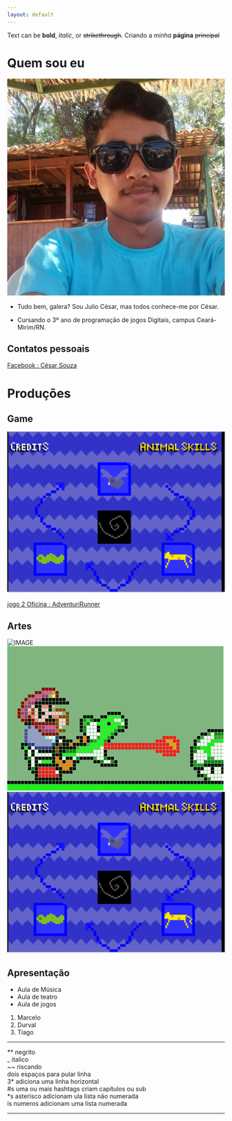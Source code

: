 ```yaml
---
layout: default
---
```


Text can be **bold**, _italic_, or ~~strikethrough~~.
Criando a _minha_ **página** ~~principal~~ 

# Quem sou eu 

  ![](cesar.jpg)  
  
  * Tudo bem, galera? Sou Julio César, mas todos conhece-me por César.

  * Cursando o 3º ano de programação de jogos Digitais, campus Ceará-Mirim/RN.  
  
## Contatos pessoais  
  
  [Facebook : César Souza](https://www.facebook.com/juliocesar.oliveiradesouza.98/)  

  

# Produções  

## Game  

[![](Jogo1.png)](https://cesarabc45.github.io/Animal%20Skills/)  

[jogo 2 Oficina : AdventuriRunner](https://cesarabc45.github.io/AdventuriRunner/)  



## Artes  
![IMAGE](https://media.licdn.com/mpr/mpr/shrinknp_800_800/AAEAAQAAAAAAAAXcAAAAJDM4MTQ0OTk3LTg4N2ItNGM0MS1iMWIyLTI4NjcxMzY2ZGYxMw.jpg)  
![](Mario.png)  
![](Jogo1.png)

## Apresentação  
* Aula de Música  
* Aula de teatro  
* Aula de jogos  
1. Marcelo  
2. Durval  
3. Tiago  

* * *

** negrito  
_ italico  
~~ riscando  
  dois espaços para pular linha  
3* adiciona uma linha horizontal  
#s uma ou mais hashtags criam capítulos ou sub  
*s  asterisco adicionam ula lista não numerada  
is  numeros adicionam uma lista numerada   
  
  * * *
